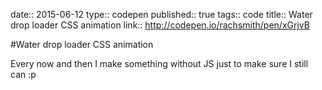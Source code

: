 date:: 2015-06-12
type:: codepen
published:: true
tags:: code
title:: Water drop loader CSS animation
link:: http://codepen.io/rachsmith/pen/xGrjvB

#Water drop loader CSS animation

Every now and then I make something without JS just to make sure I still can :p